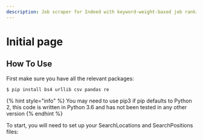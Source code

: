 ```yaml
---
description: Job scraper for Indeed with keyword-weight-based job ranking
---
```


# Initial page

## How To Use

First make sure you have all the relevant packages:

```
$ pip install bs4 urllib csv pandas re
```

{% hint style="info" %}
 You may need to use pip3 if pip defaults to Python 2, this code is written in Python 3.6 and has not been tested in any other version
{% endhint %}

To start, you will need to set up your SearchLocations and SearchPositions files:

